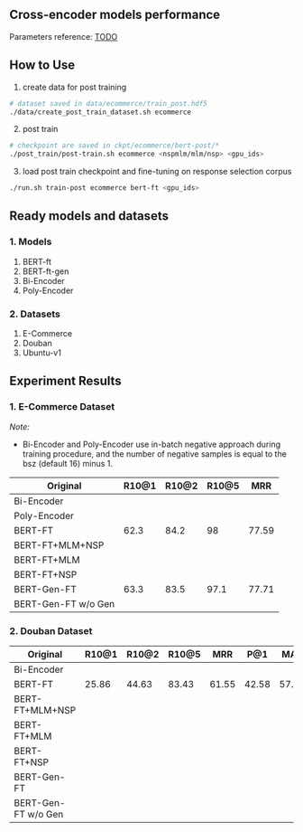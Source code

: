 ## Cross-encoder models performance

Parameters reference: [TODO](https://github.com/taesunwhang/UMS-ResSel/blob/635e37f5340faf5a37f3b1510a9402be18348c66/config/hparams.py)

## How to Use

1. create data for post training

```bash
# dataset saved in data/ecommerce/train_post.hdf5
./data/create_post_train_dataset.sh ecommerce
```

2. post train

```bash
# checkpoint are saved in ckpt/ecommerce/bert-post/*
./post_train/post-train.sh ecommerce <nspmlm/mlm/nsp> <gpu_ids>
```

3. load post train checkpoint and fine-tuning on response selection corpus

```bash
./run.sh train-post ecommerce bert-ft <gpu_ids>
```


## Ready models and datasets

### 1. Models
1. BERT-ft
2. BERT-ft-gen
3. Bi-Encoder
4. Poly-Encoder


### 2. Datasets
1. E-Commerce
2. Douban
3. Ubuntu-v1


## Experiment Results
### 1. E-Commerce Dataset

_Note:_
* Bi-Encoder and Poly-Encoder use in-batch negative approach during training procedure, and the number of negative samples is equal to the bsz (default 16) minus 1.

| Original       | R10@1 | R10@2 | R10@5 | MRR   |
| -------------- | ----- | ----- | ----- | ----- |
| Bi-Encoder     |       |       |       |       |
| Poly-Encoder   |       |       |       |       |
| BERT-FT        | 62.3  | 84.2  | 98    | 77.59 |
| BERT-FT+MLM+NSP|       |       |       |       |
| BERT-FT+MLM    |       |       |       |       |
| BERT-FT+NSP    |       |       |       |       |
| BERT-Gen-FT    | 63.3  | 83.5  | 97.1  | 77.71 |
| BERT-Gen-FT w/o Gen | | | | |

<!--
| Adversarial   | R10@1 | R10@2 | R10@5 | MRR    |
| ------------- | ----- | ----- | ----- | ------ |
| BERT-FT       | 37.4  | 73.4  | 97.6  | 62.84  |
| BERT-Gen-FT   | 44.1  | 74.8  | 96.1  | 66.23  |
| BERT-Gen-FT w/o Gen | | | | |-->

### 2. Douban Dataset

| Original       | R10@1 | R10@2 | R10@5 | MRR   |  P@1  |  MAP  |
| -------------- | ----- | ----- | ----- | ----- | ----- | ----- |
| Bi-Encoder     |       |       |       |       |       |       |
| BERT-FT        | 25.86 | 44.63 | 83.43 | 61.55 | 42.58 | 57.59 |
| BERT-FT+MLM+NSP|       |       |       |       |       |       |
| BERT-FT+MLM    |       |       |       |       |       |       |
| BERT-FT+NSP    |       |       |       |       |       |       |
| BERT-Gen-FT    |       |       |       |       |       |       |
| BERT-Gen-FT w/o Gen |      |      |      |      |     |     |

<!--
| Adversarial   | R10@1 | R10@2 | R10@5 | MRR    |  P@1  | MAP  |
| ------------- | ----- | ----- | ----- | ------ | ----- | ---- |
| BERT-FT       |  |  |  |  |       |      |
| BERT-Gen-FT   |  |  |  |  |       |      |
| BERT-Gen-FT w/o Gen | | | | |-->